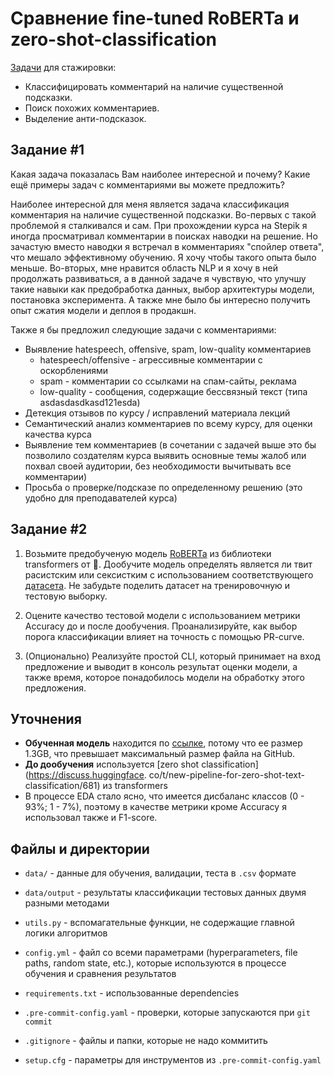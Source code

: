 <!-- #region -->
# Сравнение fine-tuned RoBERTa и zero-shot-classification

[Задачи](https://internship.jetbrains.com/projects/966/) для стажировки:
* Классифицировать комментарий на наличие существенной подсказки.
* Поиск похожих комментариев.
* Выделение анти-подсказок.



## Задание #1
Какая задача показалась Вам наиболее интересной и почему? Какие ещё примеры задач с комментариями вы можете предложить?

Наиболее интересной для меня является задача классификация комментария на наличие существенной подсказки. Во-первых
с такой проблемой я сталкивался и сам. При прохождении курса на Stepik я иногда просматривал комментарии в поисках
наводки на решение. Но зачастую вместо наводки я встречал в комментариях "спойлер ответа", что мешало эффективному
обучению. Я хочу чтобы такого опыта было меньше. Во-вторых, мне нравится область NLP и я хочу в ней продолжать
развиваться, а в данной задаче я чувствую, что улучшу такие навыки как предобработка данных, выбор архитектуры
модели, постановка эксперимента. А также мне было бы интересно получить опыт сжатия модели и деплоя в
продакшн.

Также я бы предложил следующие задачи с комментариями:
* Выявление hatespeech, offensive, spam, low-quality комментариев
    * hatespeech/offensive - агрессивные комментарии с оскорблениями
    * spam - комментарии со ссылками на спам-сайты, реклама
    * low-quality - сообщения, содержащие бессвязный текст (типа asdasdasdkasd121esda)
* Детекция отзывов по курсу / исправлений материала лекций
* Семантический анализ комментариев по всему курсу, для оценки качества курса
* Выявление тем комментариев (в сочетании с задачей выше это бы позволило создателям курса выявить основные темы
  жалоб или похвал своей аудитории, без необходимости вычитывать все комментарии)
* Просьба о проверке/подсказе по определенному решению (это удобно для преподавателей курса)



## Задание #2
1. Возьмите предобученую модель [RoBERTa](https://huggingface.co/transformers/model_summary.html#roberta) из библиотеки transformers от 🤗. Дообучите модель определять является ли твит расистским или сексистким с использованием соответствующего [датасета](https://huggingface.co/datasets/tweets_hate_speech_detection). Не забудьте поделить датасет на тренировочную и тестовую выборку.

2. Оцените качество тестовой модели с использованием метрики Accuracy до и после дообучения. Проанализируйте, как выбор порога классификации влияет на точность с помощью PR-curve.

3. (Опционально) Реализуйте простой CLI, который принимает на вход предложение и выводит в консоль результат оценки модели, а также время, которое понадобилось модели на обработку этого предложения.

## Уточнения
* **Обученная модель** находится по [ссылке](), потому что ее размер 1.3GB, что превышает максимальный размер файла
  на GitHub.
* **До дообучения** используется [zero shot classification](https://discuss.huggingface.
  co/t/new-pipeline-for-zero-shot-text-classification/681) из transformers
* В процессе EDA стало ясно, что имеется дисбаланс классов (0 - 93%; 1 - 7%), поэтому в качестве метрики кроме
  Accuracy я использовал также и F1-score.

## Файлы и директории
* `data/` - данные для обучения, валидации, теста в `.csv` формате
* `data/output` - результаты классификации тестовых данных двумя разными методами

* `utils.py` - вспомагательные функции, не содержащие главной логики алгоритмов
* `config.yml` - файл со всеми параметрами (hyperparameters, file paths, random state, etc.), которые используются в процессе обучения и сравнения результатов
* `requirements.txt` - использованные dependencies

* `.pre-commit-config.yaml` - проверки, которые запускаются при `git commit`
* `.gitignore` - файлы и папки, которые не надо коммитить
* `setup.cfg` - параметры для инструментов из `.pre-commit-config.yaml`
<!-- #endregion -->

```python

```
